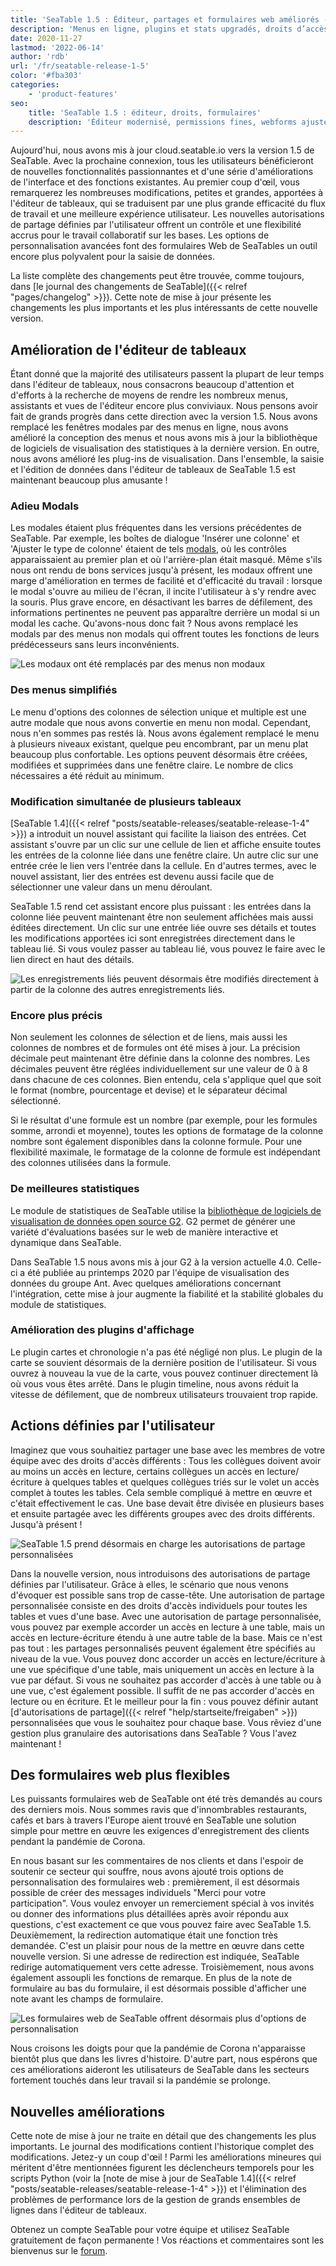 ```yaml
---
title: 'SeaTable 1.5 : Éditeur, partages et formulaires web améliorés - SeaTable'
description: 'Menus en ligne, plugins et stats upgradés, droits d’accès par table/vue, formulaires enrichis (messages, redir., notes), menus précis pour options, triggers Python et confort renforcé partout pour PME et équipes exigeantes.'
date: 2020-11-27
lastmod: '2022-06-14'
author: 'rdb'
url: '/fr/seatable-release-1-5'
color: '#fba303'
categories:
    - 'product-features'
seo:
    title: 'SeaTable 1.5 : éditeur, droits, formulaires'
    description: 'Éditeur modernisé, permissions fines, webforms ajustés, stats boostées — SeaTable 1.5 affine confort, contrôle et collaboration.'
---
```


Aujourd'hui, nous avons mis à jour cloud.seatable.io vers la version 1.5 de SeaTable. Avec la prochaine connexion, tous les utilisateurs bénéficieront de nouvelles fonctionnalités passionnantes et d'une série d'améliorations de l'interface et des fonctions existantes. Au premier coup d'œil, vous remarquerez les nombreuses modifications, petites et grandes, apportées à l'éditeur de tableaux, qui se traduisent par une plus grande efficacité du flux de travail et une meilleure expérience utilisateur. Les nouvelles autorisations de partage définies par l'utilisateur offrent un contrôle et une flexibilité accrus pour le travail collaboratif sur les bases. Les options de personnalisation avancées font des formulaires Web de SeaTables un outil encore plus polyvalent pour la saisie de données.

La liste complète des changements peut être trouvée, comme toujours, dans [le journal des changements de SeaTable]({{< relref "pages/changelog" >}}). Cette note de mise à jour présente les changements les plus importants et les plus intéressants de cette nouvelle version.

## Amélioration de l'éditeur de tableaux

Étant donné que la majorité des utilisateurs passent la plupart de leur temps dans l'éditeur de tableaux, nous consacrons beaucoup d'attention et d'efforts à la recherche de moyens de rendre les nombreux menus, assistants et vues de l'éditeur encore plus conviviaux. Nous pensons avoir fait de grands progrès dans cette direction avec la version 1.5. Nous avons remplacé les fenêtres modales par des menus en ligne, nous avons amélioré la conception des menus et nous avons mis à jour la bibliothèque de logiciels de visualisation des statistiques à la dernière version. En outre, nous avons amélioré les plug-ins de visualisation. Dans l'ensemble, la saisie et l'édition de données dans l'éditeur de tableaux de SeaTable 1.5 est maintenant beaucoup plus amusante !

### Adieu Modals

Les modales étaient plus fréquentes dans les versions précédentes de SeaTable. Par exemple, les boîtes de dialogue 'Insérer une colonne' et 'Ajuster le type de colonne' étaient de tels [modals](https://en.wikipedia.org/wiki/Modal_window), où les contrôles apparaissaient au premier plan et où l'arrière-plan était masqué. Même s'ils nous ont rendu de bons services jusqu'à présent, les modaux offrent une marge d'amélioration en termes de facilité et d'efficacité du travail : lorsque le modal s'ouvre au milieu de l'écran, il incite l'utilisateur à s'y rendre avec la souris. Plus grave encore, en désactivant les barres de défilement, des informations pertinentes ne peuvent pas apparaître derrière un modal si un modal les cache. Qu'avons-nous donc fait ? Nous avons remplacé les modals par des menus non modals qui offrent toutes les fonctions de leurs prédécesseurs sans leurs inconvénients.

![Les modaux ont été remplacés par des menus non modaux](Nonmodal_Menus.png)

### Des menus simplifiés

Le menu d'options des colonnes de sélection unique et multiple est une autre modale que nous avons convertie en menu non modal. Cependant, nous n'en sommes pas restés là. Nous avons également remplacé le menu à plusieurs niveaux existant, quelque peu encombrant, par un menu plat beaucoup plus confortable. Les options peuvent désormais être créées, modifiées et supprimées dans une fenêtre claire. Le nombre de clics nécessaires a été réduit au minimum.

### Modification simultanée de plusieurs tableaux

[SeaTable 1.4]({{< relref "posts/seatable-releases/seatable-release-1-4" >}}) a introduit un nouvel assistant qui facilite la liaison des entrées. Cet assistant s'ouvre par un clic sur une cellule de lien et affiche ensuite toutes les entrées de la colonne liée dans une fenêtre claire. Un autre clic sur une entrée crée le lien vers l'entrée dans la cellule. En d'autres termes, avec le nouvel assistant, lier des entrées est devenu aussi facile que de sélectionner une valeur dans un menu déroulant.

SeaTable 1.5 rend cet assistant encore plus puissant : les entrées dans la colonne liée peuvent maintenant être non seulement affichées mais aussi éditées directement. Un clic sur une entrée liée ouvre ses détails et toutes les modifications apportées ici sont enregistrées directement dans le tableau lié. Si vous voulez passer au tableau lié, vous pouvez le faire avec le lien direct en haut des détails.

![Les enregistrements liés peuvent désormais être modifiés directement à partir de la colonne des autres enregistrements liés.](Editing_Linked_Records_With_Wizard.png)

### Encore plus précis

Non seulement les colonnes de sélection et de liens, mais aussi les colonnes de nombres et de formules ont été mises à jour. La précision décimale peut maintenant être définie dans la colonne des nombres. Les décimales peuvent être réglées individuellement sur une valeur de 0 à 8 dans chacune de ces colonnes. Bien entendu, cela s'applique quel que soit le format (nombre, pourcentage et devise) et le séparateur décimal sélectionné.

Si le résultat d'une formule est un nombre (par exemple, pour les formules somme, arrondi et moyenne), toutes les options de formatage de la colonne nombre sont également disponibles dans la colonne formule. Pour une flexibilité maximale, le formatage de la colonne de formule est indépendant des colonnes utilisées dans la formule.

### De meilleures statistiques

Le module de statistiques de SeaTable utilise la [bibliothèque de logiciels de visualisation de données open source G2](https://g2.antv.vision/en). G2 permet de générer une variété d'évaluations basées sur le web de manière interactive et dynamique dans SeaTable.

Dans SeaTable 1.5 nous avons mis à jour G2 à la version actuelle 4.0. Celle-ci a été publiée au printemps 2020 par l'équipe de visualisation des données du groupe Ant. Avec quelques améliorations concernant l'intégration, cette mise à jour augmente la fiabilité et la stabilité globales du module de statistiques.

### Amélioration des plugins d'affichage

Le plugin cartes et chronologie n'a pas été négligé non plus. Le plugin de la carte se souvient désormais de la dernière position de l'utilisateur. Si vous ouvrez à nouveau la vue de la carte, vous pouvez continuer directement là où vous vous êtes arrêté. Dans le plugin timeline, nous avons réduit la vitesse de défilement, que de nombreux utilisateurs trouvaient trop rapide.

## Actions définies par l'utilisateur

Imaginez que vous souhaitiez partager une base avec les membres de votre équipe avec des droits d'accès différents : Tous les collègues doivent avoir au moins un accès en lecture, certains collègues un accès en lecture/écriture à quelques tables et quelques collègues triés sur le volet un accès complet à toutes les tables. Cela semble compliqué à mettre en œuvre et c'était effectivement le cas. Une base devait être divisée en plusieurs bases et ensuite partagée avec les différents groupes avec des droits différents. Jusqu'à présent !

![SeaTable 1.5 prend désormais en charge les autorisations de partage personnalisées](Custom_Sharing_Permission.png)

Dans la nouvelle version, nous introduisons des autorisations de partage définies par l'utilisateur. Grâce à elles, le scénario que nous venons d'évoquer est possible sans trop de casse-tête. Une autorisation de partage personnalisée consiste en des droits d'accès individuels pour toutes les tables et vues d'une base. Avec une autorisation de partage personnalisée, vous pouvez par exemple accorder un accès en lecture à une table, mais un accès en lecture-écriture étendu à une autre table de la base. Mais ce n'est pas tout : les partages personnalisés peuvent également être spécifiés au niveau de la vue. Vous pouvez donc accorder un accès en lecture/écriture à une vue spécifique d'une table, mais uniquement un accès en lecture à la vue par défaut. Si vous ne souhaitez pas accorder d'accès à une table ou à une vue, c'est également possible. Il suffit de ne pas accorder d'accès en lecture ou en écriture. Et le meilleur pour la fin : vous pouvez définir autant [d'autorisations de partage]({{< relref "help/startseite/freigaben" >}}) personnalisées que vous le souhaitez pour chaque base. Vous rêviez d'une gestion plus granulaire des autorisations dans SeaTable ? Vous l'avez maintenant !

## Des formulaires web plus flexibles

Les puissants formulaires web de SeaTable ont été très demandés au cours des derniers mois. Nous sommes ravis que d'innombrables restaurants, cafés et bars à travers l'Europe aient trouvé en SeaTable une solution simple pour mettre en œuvre les exigences d'enregistrement des clients pendant la pandémie de Corona.

En nous basant sur les commentaires de nos clients et dans l'espoir de soutenir ce secteur qui souffre, nous avons ajouté trois options de personnalisation des formulaires web : premièrement, il est désormais possible de créer des messages individuels "Merci pour votre participation". Vous voulez envoyer un remerciement spécial à vos invités ou donner des informations plus détaillées après avoir répondu aux questions, c'est exactement ce que vous pouvez faire avec SeaTable 1.5. Deuxièmement, la redirection automatique était une fonction très demandée. C'est un plaisir pour nous de la mettre en œuvre dans cette nouvelle version. Si une adresse de redirection est indiquée, SeaTable redirige automatiquement vers cette adresse. Troisièmement, nous avons également assoupli les fonctions de remarque. En plus de la note de formulaire au bas du formulaire, il est désormais possible d'afficher une note avant les champs de formulaire.

![Les formulaires web de SeaTable offrent désormais plus d'options de personnalisation](Extra_Customization_Options_Webforms.png)

Nous croisons les doigts pour que la pandémie de Corona n'apparaisse bientôt plus que dans les livres d'histoire. D'autre part, nous espérons que ces améliorations aideront les utilisateurs de SeaTable dans les secteurs fortement touchés dans leur travail si la pandémie se prolonge.

## Nouvelles améliorations

Cette note de mise à jour ne traite en détail que des changements les plus importants. Le journal des modifications contient l'historique complet des modifications. Jetez-y un coup d'œil ! Parmi les améliorations mineures qui méritent d'être mentionnées figurent les déclencheurs temporels pour les scripts Python (voir la [note de mise à jour de SeaTable 1.4]({{< relref "posts/seatable-releases/seatable-release-1-4" >}}) et l'élimination des problèmes de performance lors de la gestion de grands ensembles de lignes dans l'éditeur de tableaux.

Obtenez un compte SeaTable pour votre équipe et utilisez SeaTable gratuitement de façon permanente ! Vos réactions et commentaires sont les bienvenus sur le [forum](https://forum.seatable.com/).
